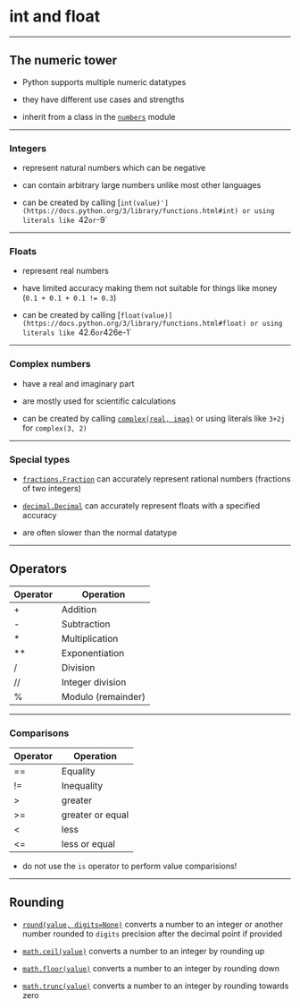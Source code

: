 # int and float

---

## The numeric tower

 - Python supports multiple numeric datatypes

 - they have different use cases and strengths

 - inherit from a class in the [`numbers`](https://docs.python.org/3/library/numbers.html) module

---

### Integers

 - represent natural numbers which can be negative

 - can contain arbitrary large numbers unlike most other languages

 - can be created by calling [`int(value)'](https://docs.python.org/3/library/functions.html#int)
   or using literals like `42` or `-9`

---

### Floats

 - represent real numbers

 - have limited accuracy making them not suitable for things like money (`0.1 + 0.1 + 0.1 != 0.3`)

 - can be created by calling [`float(value)](https://docs.python.org/3/library/functions.html#float)
   or using literals like `42.6` or `426e-1`

---

### Complex numbers

 - have a real and imaginary part

 - are mostly used for scientific calculations

 - can be created by calling [`complex(real, imag)`](https://docs.python.org/3/library/functions.html#complex)
   or using literals like `3+2j` for `complex(3, 2)`

---

### Special types

 - [`fractions.Fraction`](https://docs.python.org/3/library/fractions.html#fractions.Fraction)
   can accurately represent rational numbers (fractions of two integers)

 - [`decimal.Decimal`](https://docs.python.org/3/library/decimal.html#decimal.Decimal)
   can accurately represent floats with a specified accuracy

 - are often slower than the normal datatype

---

## Operators

| Operator | Operation          |
|----------|--------------------|
| +        | Addition           |
| -        | Subtraction        |
| *        | Multiplication     |
| **       | Exponentiation     |
| /        | Division           |
| //       | Integer division   |
| %        | Modulo (remainder) |

---

### Comparisons

| Operator | Operation        |
|----------|------------------|
| ==       | Equality         |
| !=       | Inequality       |
| >        | greater          |
| >=       | greater or equal |
| <        | less             |
| <=       | less or equal    |

 - do not use the `is` operator to perform value comparisions!

---

## Rounding

 - [`round(value, digits=None)`](https://docs.python.org/3/library/functions.html#round)
   converts a number to an integer or another number rounded to `digits`
   precision after the decimal point if provided

 - [`math.ceil(value)`](https://docs.python.org/3/library/math.html#math.ceil)
   converts a number to an integer by rounding up

 - [`math.floor(value)`](https://docs.python.org/3/library/math.html#math.floor)
   converts a number to an integer by rounding down

 - [`math.trunc(value)`](https://docs.python.org/3/library/math.html#math.trunc) 
   converts a number to an integer by rounding towards zero